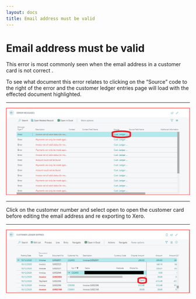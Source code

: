 ```yaml
---
layout: docs
title: Email address must be valid
---
```


#   Email address must be valid 

This error is most commonly seen when the email address in a customer card is not correct . 

To see what document this error relates to clicking on the “Source” code to the right of the error and the customer ledger entries page will load with the effected document highlighted.

---
![](media/xero-error-source.png)

---

Click on the customer number and select open to open the customer card before editing the email address and re exporting to Xero.

---
![](media/xero-cust-ledger-entries-open-customer-card.png)
